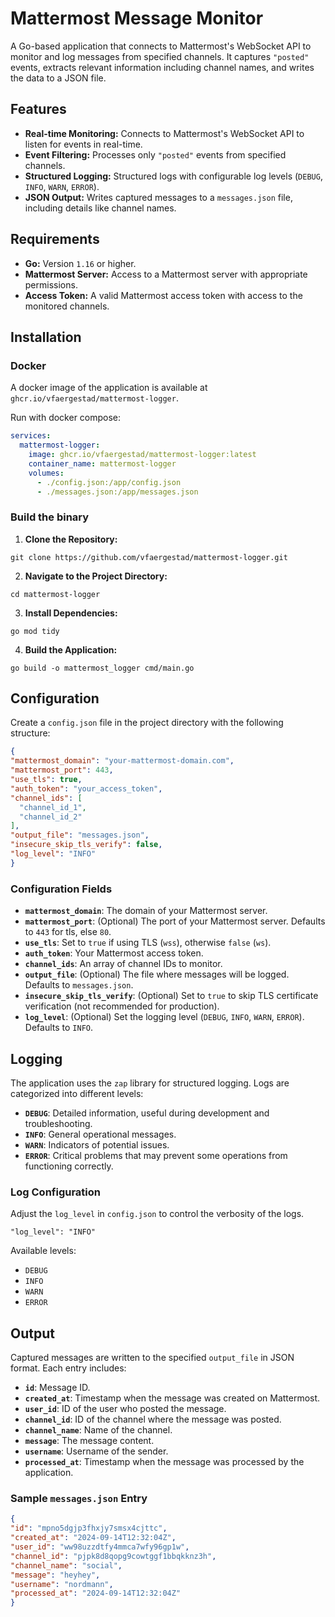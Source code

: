 # Mattermost Message Monitor

A Go-based application that connects to Mattermost's WebSocket API to monitor and log messages from specified channels. It captures `"posted"` events, extracts relevant information including channel names, and writes the data to a JSON file.

## Features

- **Real-time Monitoring:** Connects to Mattermost's WebSocket API to listen for events in real-time.
- **Event Filtering:** Processes only `"posted"` events from specified channels.
- **Structured Logging:** Structured logs with configurable log levels (`DEBUG`, `INFO`, `WARN`, `ERROR`).
- **JSON Output:** Writes captured messages to a `messages.json` file, including details like channel names.

## Requirements

- **Go:** Version `1.16` or higher.
- **Mattermost Server:** Access to a Mattermost server with appropriate permissions.
- **Access Token:** A valid Mattermost access token with access to the monitored channels.

## Installation

### Docker

A docker image of the application is available at `ghcr.io/vfaergestad/mattermost-logger`.

Run with docker compose:
```yaml
services:
  mattermost-logger:
    image: ghcr.io/vfaergestad/mattermost-logger:latest
    container_name: mattermost-logger
    volumes:
      - ./config.json:/app/config.json
      - ./messages.json:/app/messages.json
```

### Build the binary

1. **Clone the Repository:**

```git clone https://github.com/vfaergestad/mattermost-logger.git```

2. **Navigate to the Project Directory:**

```cd mattermost-logger```

3. **Install Dependencies:**

```go mod tidy```

4. **Build the Application:**

```go build -o mattermost_logger cmd/main.go```

## Configuration

Create a `config.json` file in the project directory with the following structure:

```json
{
"mattermost_domain": "your-mattermost-domain.com",
"mattermost_port": 443,
"use_tls": true,
"auth_token": "your_access_token",
"channel_ids": [
  "channel_id_1",
  "channel_id_2"
],
"output_file": "messages.json",
"insecure_skip_tls_verify": false,
"log_level": "INFO"
}
```

### Configuration Fields

- **`mattermost_domain`**: The domain of your Mattermost server.
- **`mattermost_port`**: (Optional) The port of your Mattermost server. Defaults to `443` for tls, else `80`.
- **`use_tls`**: Set to `true` if using TLS (`wss`), otherwise `false` (`ws`).
- **`auth_token`**: Your Mattermost access token.
- **`channel_ids`**: An array of channel IDs to monitor.
- **`output_file`**: (Optional) The file where messages will be logged. Defaults to `messages.json`.
- **`insecure_skip_tls_verify`**: (Optional) Set to `true` to skip TLS certificate verification (not recommended for production).
- **`log_level`**: (Optional) Set the logging level (`DEBUG`, `INFO`, `WARN`, `ERROR`). Defaults to `INFO`.

## Logging

The application uses the `zap` library for structured logging. Logs are categorized into different levels:

- **`DEBUG`**: Detailed information, useful during development and troubleshooting.
- **`INFO`**: General operational messages.
- **`WARN`**: Indicators of potential issues.
- **`ERROR`**: Critical problems that may prevent some operations from functioning correctly.

### Log Configuration

Adjust the `log_level` in `config.json` to control the verbosity of the logs.

```"log_level": "INFO"```

Available levels:

- `DEBUG`
- `INFO`
- `WARN`
- `ERROR`

## Output

Captured messages are written to the specified `output_file` in JSON format. Each entry includes:

- **`id`**: Message ID.
- **`created_at`**: Timestamp when the message was created on Mattermost.
- **`user_id`**: ID of the user who posted the message.
- **`channel_id`**: ID of the channel where the message was posted.
- **`channel_name`**: Name of the channel.
- **`message`**: The message content.
- **`username`**: Username of the sender.
- **`processed_at`**: Timestamp when the message was processed by the application.

### Sample `messages.json` Entry

```json
{
"id": "mpno5dgjp3fhxjy7smsx4cjttc",
"created_at": "2024-09-14T12:32:04Z",
"user_id": "ww98uzzdtfy4mmca7wfy96gp1w",
"channel_id": "pjpk8d8qopg9cowtggf1bbqkknz3h",
"channel_name": "social",
"message": "heyhey",
"username": "nordmann",
"processed_at": "2024-09-14T12:32:04Z"
}
```

